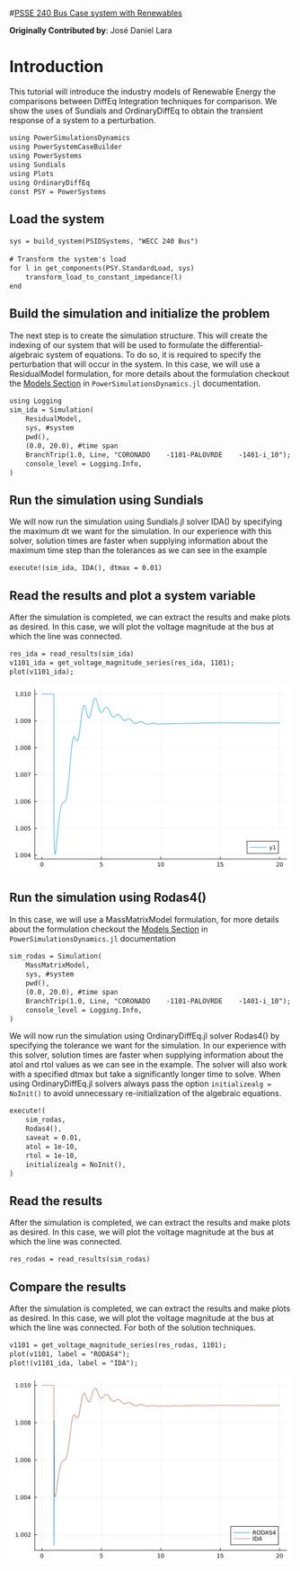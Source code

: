 #[PSSE 240 Bus Case system with Renewables](https://www.nrel.gov/grid/test-case-repository.html)

**Originally Contributed by**: José Daniel Lara

# Introduction

This tutorial will introduce the industry models of Renewable Energy the comparisons between DiffEq Integration techniques for comparison. We show the uses of Sundials and OrdinaryDiffEq to obtain the transient response of a system to a perturbation.

```@repl sys_240bus
using PowerSimulationsDynamics
using PowerSystemCaseBuilder
using PowerSystems
using Sundials
using Plots
using OrdinaryDiffEq
const PSY = PowerSystems
```

## Load the system

```@repl sys_240bus
sys = build_system(PSIDSystems, "WECC 240 Bus")

# Transform the system's load
for l in get_components(PSY.StandardLoad, sys)
    transform_load_to_constant_impedance(l)
end
```

## Build the simulation and initialize the problem

The next step is to create the simulation structure. This will create the indexing of our system that will be used to formulate the differential-algebraic system of equations. To do so, it is required to specify the perturbation that will occur in the system. In this case, we will use a ResidualModel formulation, for more details about the formulation checkout the [Models Section](https://nrel-sienna.github.io/PowerSimulationsDynamics.jl/stable/models/) in `PowerSimulationsDynamics.jl` documentation.

```@repl sys_240bus
using Logging
sim_ida = Simulation(
    ResidualModel,
    sys, #system
    pwd(),
    (0.0, 20.0), #time span
    BranchTrip(1.0, Line, "CORONADO    -1101-PALOVRDE    -1401-i_10");
    console_level = Logging.Info,
)
```

## Run the simulation using Sundials

We will now run the simulation using Sundials.jl solver IDA() by specifying the maximum dt we want for the simulation. In our experience with this solver, solution times are faster when supplying information about the maximum time step than the tolerances as we can see in the example

```@repl sys_240bus
execute!(sim_ida, IDA(), dtmax = 0.01)
```

## Read the results and plot a system variable

After the simulation is completed, we can extract the results and make plots as desired. In this case, we will plot the voltage magnitude at the bus at which the line was connected.

```@repl sys_240bus
res_ida = read_results(sim_ida)
v1101_ida = get_voltage_magnitude_series(res_ida, 1101);
plot(v1101_ida);
```

![plot](figs/v1101_ida.svg)

## Run the simulation using Rodas4()

In this case, we will use a MassMatrixModel formulation, for more details about the formulation checkout the [Models Section](https://nrel-sienna.github.io/PowerSimulationsDynamics.jl/stable/models/) in `PowerSimulationsDynamics.jl` documentation

```@repl sys_240bus
sim_rodas = Simulation(
    MassMatrixModel,
    sys, #system
    pwd(),
    (0.0, 20.0), #time span
    BranchTrip(1.0, Line, "CORONADO    -1101-PALOVRDE    -1401-i_10");
    console_level = Logging.Info,
)
```

We will now run the simulation using OrdinaryDiffEq.jl solver Rodas4() by specifying the tolerance we want for the simulation. In our experience with this solver, solution times are faster when supplying information about the atol and rtol values as we can see in the example. The solver will also work with a specified dtmax but take a significantly longer time to solve. When using OrdinaryDiffEq.jl solvers always pass the option `initializealg = NoInit()` to avoid unnecessary re-initialization of the algebraic equations.

```@repl sys_240bus
execute!(
    sim_rodas,
    Rodas4(),
    saveat = 0.01,
    atol = 1e-10,
    rtol = 1e-10,
    initializealg = NoInit(),
)
```

## Read the results

After the simulation is completed, we can extract the results and make plots as desired. In this case, we will plot the voltage magnitude at the bus at which the line was connected.

```@repl sys_240bus
res_rodas = read_results(sim_rodas)
```

## Compare the results

After the simulation is completed, we can extract the results and make plots as desired. In this case, we will plot the voltage magnitude at the bus at which the line was connected. For both of the solution techniques.

```@repl sys_240bus
v1101 = get_voltage_magnitude_series(res_rodas, 1101);
plot(v1101, label = "RODAS4");
plot!(v1101_ida, label = "IDA");
```

![plot](figs/v1101_comparison.svg)
